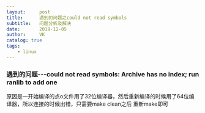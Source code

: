 ```yaml
---
layout:     post
title:      遇到的问题之could not read symbols
subtitle:   问题分析及解决
date:       2019-12-05
author:     VK
catalog: true
tags:
    - linux
---
```


### 遇到的问题---could not read symbols: Archive has no index; run ranlib to add one

原因是一开始编译的点o文件用了32位编译器，然后重新编译的时候用了64位编译器，所以连接的时候出错，只需要make clean之后 重新make即可
